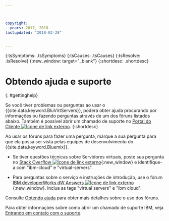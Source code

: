 ```yaml
---



copyright:
  years: 2017, 2018
lastupdated: "2018-02-28"


---
```


<!-- Common attributes used in the template are defined as follows: -->
{:tsSymptoms: .tsSymptoms} 
{:tsCauses: .tsCauses} 
{:tsResolve: .tsResolve} 
{:new_window: target="_blank"}
{:shortdesc: .shortdesc}

<!-- # {{site.data.keyword.blockstorageshort}} troubleshooting
{: #ts} -->
<!-- Provide an appropriate ID above -->

<!-- IN PROGRESS - AUDIENCE BLUE, STAGING ONLY -->


<!-- This is the template for troubleshooting topics.  -->

<!-- The short description section should include the service long name and "Bluemix" for search optimization. Example short description: -->

<!-- Add a heading and content for how to get help and support. Use this template for beta and GA services:  -->
# Obtendo ajuda e suporte 
{: #gettinghelp}

Se você tiver problemas ou perguntas ao usar o {{site.data.keyword.BluVirtServers}}, poderá obter ajuda procurando por informações ou fazendo perguntas através de um dos fóruns listados
abaixo. Também é possível abrir um
chamado de suporte no [Portal do Cliente
![Ícone de link externo](../../icons/launch-glyph.svg "Ícone de link externo")](https://control.softlayer.com/).
{:shortdesc}

Ao usar os fóruns para fazer uma pergunta, marque a sua pergunta
para que ela possa ser vista pelas equipes de desenvolvimento do {{site.data.keyword.Bluemix}}.
<!--Insert the appropriate Stack Overflow tag for your service for <block-storage> in URL and text below:  -->
* Se tiver questões técnicas sobre Servidores virtuais, poste sua pergunta no [Stack Overflow ![Ícone de link externo](../icons/launch-glyph.svg "Ícone de link externo")](http://stackoverflow.com/search?q=virtual-servers+ibm-bluemix){:new_window} e identifique-a com "ibm-cloud" e "virtual-servers".
<!--Insert the appropriate dW Answers tag for your service for <service_keyword> in URL below:  -->
* Para perguntas sobre o serviço e instruções de introdução, use o fórum [IBM developerWorks dW Answers
![Ícone de link externo](../icons/launch-glyph.svg "Ícone de link externo")](https://developer.ibm.com/answers/topics/virtual-servers.html?smartspace=bluemix){:new_window}. Inclua as tags "virtual servers" e "ibm cloud".

Consulte
[Obtendo
ajuda](https://new-console.eu-gb.bluemix.net/docs/support/index.html#getting-help) para obter mais detalhes sobre o uso dos fóruns.

Para obter informações sobre como abrir um chamado de suporte IBM, veja [Entrando em contato com o suporte](/docs/get-support/howtogetsupport.html).

